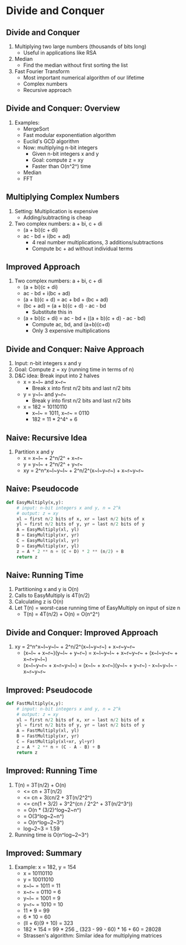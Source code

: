 # Divide and Conquer

## Divide and Conquer

1. Multiplying two large numbers (thousands of bits long)
    * Useful in applications like RSA
2. Median
    * Find the median without first sorting the list
3. Fast Fourier Transform
    * Most important numerical algorithm of our lifetime
    * Complex numbers
    * Recursive approach

## Divide and Conquer: Overview

1. Examples:
    * MergeSort
    * Fast modular exponentiation algorithm
    * Euclid's GCD algorithm
    * Now: multiplying n-bit integers
        - Given n-bit integers x and y
        - Goal: compute z = xy
        - Faster than O(n^2^) time
    * Median
    * FFT

## Multiplying Complex Numbers

1. Setting: Multiplication is expensive
    * Adding/subtracting is cheap
2. Two complex numbers: a + bi, c + di
    * (a + bi)(c + di)
    * ac - bd + i(bc + ad)
        - 4 real number multiplications, 3 additions/subtractions
        - Compute bc + ad without individual terms

## Improved Approach

1. Two complex numbers: a + bi, c + di
    * (a + bi)(c + di)
    * ac - bd + i(bc + ad)
    * (a + b)(c + d) = ac + bd + (bc + ad)
    * (bc + ad) = (a + b)(c + d) - ac - bd
        - Substitute this in
    * (a + bi)(c + di) = ac - bd + ((a + b)(c + d) - ac - bd)
        - Compute ac, bd, and (a+b)(c+d)
        - Only 3 expensive multiplications

## Divide and Conquer: Naive Approach

1. Input: n-bit integers x and y
2. Goal: Compute z = xy (running time in terms of n)
3. D&C idea: Break input into 2 halves
    * x = x~l~ and x~r~
        - Break x into first n/2 bits and last n/2 bits
    * y = y~l~ and y~r~
        - Break y into first n/2 bits and last n/2 bits
    * x = 182 = 10110110
        - x~l~ = 1011, x~r~ = 0110
        - 182 = 11 * 2^4^ + 6

## Naive: Recursive Idea

1. Partition x and y
    * x = x~l~ + 2^n/2^ + x~r~
    * y = y~l~ + 2^n/2^ + y~r~
    * xy = 2^n^x~l~y~l~ + 2^n/2^(x~l~y~r~) + x~r~y~r~

## Naive: Pseudocode

``` Python
def EasyMultiply(x,y):
    # input: n-bit integers x and y, n = 2^k
    # output: z = xy
    xl = first n/2 bits of x, xr = last n/2 bits of x
    yl = first n/2 bits of y, yr = last n/2 bits of y
    A = EasyMultiply(xl, yl)
    B = EasyMultiply(xr, yr)
    C = EasyMultiply(xl, yr)
    D = EasyMultiply(xr, yl)
    z = A * 2 ** n + (C + D) * 2 ** (n/2) + B
    return z
```

## Naive: Running Time

1. Partitioning x and y is O(n)
2. Calls to EasyMultiply is 4T(n/2)
3. Calculating z is O(n)
4. Let T(n) = worst-case running time of EasyMultiply on input of size n
    * T(n) = 4T(n/2) + O(n) = O(n^2^)

## Divide and Conquer: Improved Approach

1. xy = 2^n^x~l~y~l~ + 2^n/2^(x~l~y~r~) + x~r~y~r~
    * (x~l~ + x~r~)(y~l~ + y~r~) = x~l~y~l~ + x~r~y~r~ + (x~l~y~r~ + x~r~y~l~)
    * (x~l~y~r~ + x~r~y~l~) = (x~l~ + x~r~)(y~l~ + y~r~) - x~l~y~l~ - x~r~y~r~

## Improved: Pseudocode

``` Python
def FastMultiply(x,y):
    # input: n-bit integers x and y, n = 2^k
    # output: z = xy
    xl = first n/2 bits of x, xr = last n/2 bits of x
    yl = first n/2 bits of y, yr = last n/2 bits of y
    A = FastMultiply(xl, yl)
    B = FastMultiply(xr, yr)
    C = FastMultiply(xl+xr, yl+yr)
    z = A * 2 ** n + (C - A - B) + B
    return z
```

## Improved: Running Time

1. T(n) = 3T(n/2) + O(n)
    * <= cn + 3T(n/2)
    * <= cn + 3(cn/2 + 3T(n/2^2^)
    * <= cn(1 + 3/2) + 3^2^(cn / 2^2^ + 3T(n/2^3^))
    * = O(n \* (3/2)^log~2~n^)
    * = O(3^log~2~n^)
    * = O(n^log~2~3^)
    * log~2~3 = 1.59
2. Running time is O(n^log~2~3^)

## Improved: Summary

1. Example: x = 182, y = 154
    * x = 10110110
    * y = 10011010
    * x~l~ = 1011 = 11
    * x~r~ = 0110 = 6
    * y~l~ = 1001 = 9
    * y~r~ = 1010 = 10
    * 11 * 9 = 99
    * 6 * 10 = 60
    * (ll + 6)(9 + 10) = 323
    * 182 * 154 = 99 * 256 _ (323 - 99 - 60) * 16 + 60 = 28028
    * Strassen's algorithm: Similar idea for multiplying matrices
